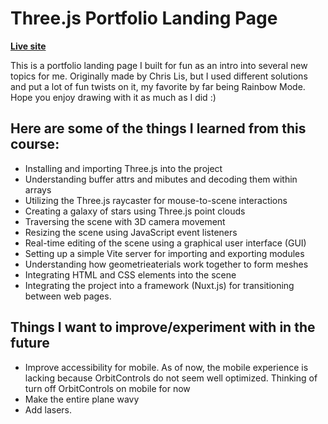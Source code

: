 # Three.js Portfolio Landing Page
**[Live site](https://tony-portofolio.netlify.app/)**

This is a portfolio landing page I built for fun as an intro into several new topics for me. Originally made by Chris Lis, but I used different solutions and put a lot of fun twists on it, my favorite by far being Rainbow Mode. Hope you enjoy drawing with it as much as I did :)

## Here are some of the things I learned from this course:
- Installing and importing Three.js into the project
- Understanding buffer attrs and mibutes and decoding them within arrays
- Utilizing the Three.js raycaster for mouse-to-scene interactions
- Creating a galaxy of stars using Three.js point clouds
- Traversing the scene with 3D camera movement
- Resizing the scene using JavaScript event listeners
- Real-time editing of the scene using a graphical user interface (GUI)
- Setting up a simple Vite server for importing and exporting modules
- Understanding how geometrieaterials work together to form meshes
- Integrating HTML and CSS elements into the scene
- Integrating the project into a framework (Nuxt.js) for transitioning between web pages.

## Things I want to improve/experiment with in the future
- Improve accessibility for mobile. As of now, the mobile experience is lacking because OrbitControls do not seem well optimized. Thinking of turn off OrbitControls on mobile for now
- Make the entire plane wavy
- Add lasers.